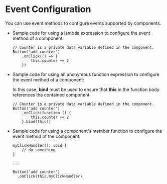 # Event Configuration<a name="EN-US_TOPIC_0000001157388863"></a>

You can use event methods to configure events supported by components.

-   Sample code for using a lambda expression to configure the event method of a component:

    ```
    // Counter is a private data variable defined in the component.
    Button('add counter')
        .onClick(() => {
            this.counter += 2
        })
    ```


-   Sample code for using an anonymous function expression to configure the event method of a component:

    In this case,  **bind**  must be used to ensure that  **this**  in the function body references the contained component.

    ```
    // Counter is a private data variable defined in the component.
    Button('add counter')
        .onClick(function () {
            this.counter += 2
        }.bind(this))
    ```


-   Sample code for using a component's member function to configure the event method of the component:

    ```
    myClickHandler(): void {
        // do something
    }
    
    ...
    
    Button('add counter')
      .onClick(this.myClickHandler)
    ```


